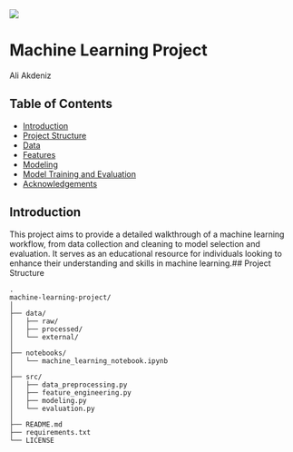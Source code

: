 <img src="Images/houses.png">


# Machine Learning Project
Ali Akdeniz
## Table of Contents
- [Introduction](#Introduction)
- [Project Structure](#project-structure)
- [Data](#Data)
- [Features](#Features)
- [Modeling](#Modeling)
- [Model Training and Evaluation](#model-training-and-evaluation)
- [Acknowledgements](#Acknowledgements)


## Introduction
This project aims to provide a detailed walkthrough of a machine learning workflow, from data collection and cleaning to model selection and evaluation. It serves as an educational resource for individuals looking to enhance their understanding and skills in machine learning.## Project Structure
```
.
machine-learning-project/
│
├── data/
│   ├── raw/
│   ├── processed/
│   └── external/
│
├── notebooks/
│   └── machine_learning_notebook.ipynb
│
├── src/
│   ├── data_preprocessing.py
│   ├── feature_engineering.py
│   ├── modeling.py
│   └── evaluation.py
│
├── README.md
├── requirements.txt
└── LICENSE

```


